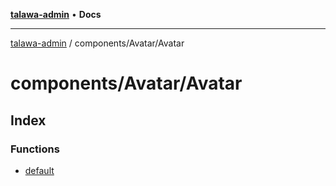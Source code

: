 [**talawa-admin**](../../../README.md) • **Docs**

***

[talawa-admin](../../../modules.md) / components/Avatar/Avatar

# components/Avatar/Avatar

## Index

### Functions

- [default](functions/default.md)

